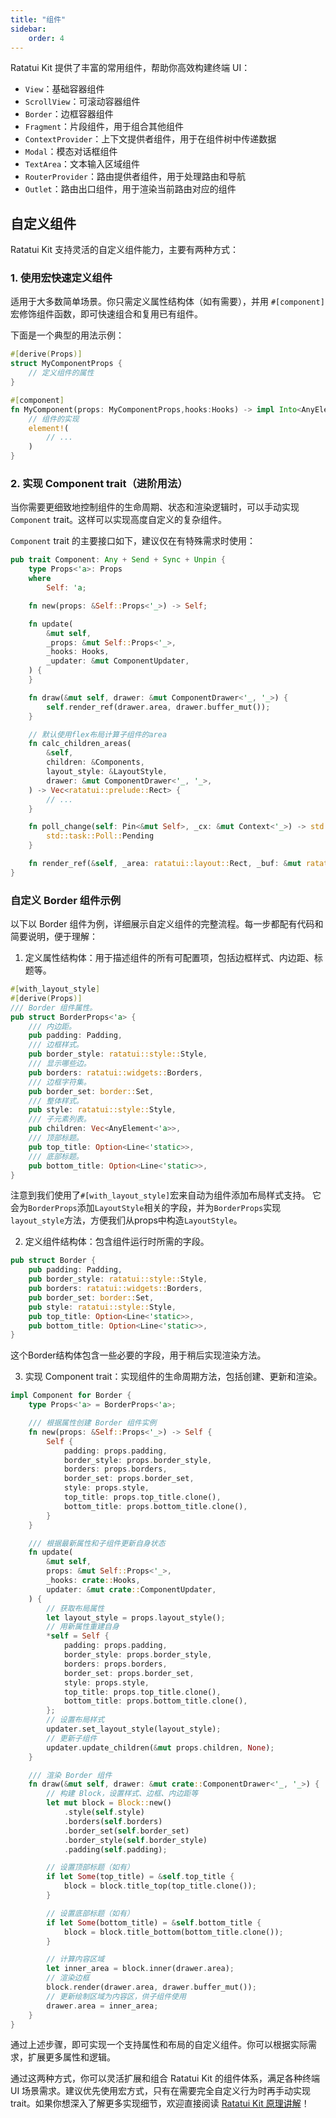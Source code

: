 ```yaml
---
title: "组件"
sidebar:
    order: 4
---
```


Ratatui Kit 提供了丰富的常用组件，帮助你高效构建终端 UI：

- `View`：基础容器组件
- `ScrollView`：可滚动容器组件
- `Border`：边框容器组件
- `Fragment`：片段组件，用于组合其他组件
- `ContextProvider`：上下文提供者组件，用于在组件树中传递数据
- `Modal`：模态对话框组件
- `TextArea`：文本输入区域组件
- `RouterProvider`：路由提供者组件，用于处理路由和导航
- `Outlet`：路由出口组件，用于渲染当前路由对应的组件

## 自定义组件

Ratatui Kit 支持灵活的自定义组件能力，主要有两种方式：

### 1. 使用宏快速定义组件

适用于大多数简单场景。你只需定义属性结构体（如有需要），并用 `#[component]` 宏修饰组件函数，即可快速组合和复用已有组件。

下面是一个典型的用法示例：

```rust
#[derive(Props)]
struct MyComponentProps {
    // 定义组件的属性
}

#[component]
fn MyComponent(props: MyComponentProps,hooks:Hooks) -> impl Into<AnyElement<'static>> {
    // 组件的实现
    element!(
        // ...
    )
}
```

### 2. 实现 Component trait（进阶用法）

当你需要更细致地控制组件的生命周期、状态和渲染逻辑时，可以手动实现 `Component` trait。这样可以实现高度自定义的复杂组件。

`Component` trait 的主要接口如下，建议仅在有特殊需求时使用：

```rust
pub trait Component: Any + Send + Sync + Unpin {
    type Props<'a>: Props
    where
        Self: 'a;

    fn new(props: &Self::Props<'_>) -> Self;

    fn update(
        &mut self,
        _props: &mut Self::Props<'_>,
        _hooks: Hooks,
        _updater: &mut ComponentUpdater,
    ) {
    }

    fn draw(&mut self, drawer: &mut ComponentDrawer<'_, '_>) {
        self.render_ref(drawer.area, drawer.buffer_mut());
    }

    // 默认使用flex布局计算子组件的area
    fn calc_children_areas(
        &self,
        children: &Components,
        layout_style: &LayoutStyle,
        drawer: &mut ComponentDrawer<'_, '_>,
    ) -> Vec<ratatui::prelude::Rect> {
        // ...
    }

    fn poll_change(self: Pin<&mut Self>, _cx: &mut Context<'_>) -> std::task::Poll<()> {
        std::task::Poll::Pending
    }

    fn render_ref(&self, _area: ratatui::layout::Rect, _buf: &mut ratatui::buffer::Buffer) {}
}
```

### 自定义 Border 组件示例

以下以 Border 组件为例，详细展示自定义组件的完整流程。每一步都配有代码和简要说明，便于理解：

1. 定义属性结构体：用于描述组件的所有可配置项，包括边框样式、内边距、标题等。

```rust
#[with_layout_style]
#[derive(Props)]
/// Border 组件属性。
pub struct BorderProps<'a> {
    /// 内边距。
    pub padding: Padding,
    /// 边框样式。
    pub border_style: ratatui::style::Style,
    /// 显示哪些边。
    pub borders: ratatui::widgets::Borders,
    /// 边框字符集。
    pub border_set: border::Set,
    /// 整体样式。
    pub style: ratatui::style::Style,
    /// 子元素列表。
    pub children: Vec<AnyElement<'a>>,
    /// 顶部标题。
    pub top_title: Option<Line<'static>>,
    /// 底部标题。
    pub bottom_title: Option<Line<'static>>,
}
```

注意到我们使用了`#[with_layout_style]`宏来自动为组件添加布局样式支持。
它会为`BorderProps`添加`LayoutStyle`相关的字段，并为`BorderProps`实现`layout_style`方法，方便我们从props中构造`LayoutStyle`。

2. 定义组件结构体：包含组件运行时所需的字段。

```rust
pub struct Border {
    pub padding: Padding,
    pub border_style: ratatui::style::Style,
    pub borders: ratatui::widgets::Borders,
    pub border_set: border::Set,
    pub style: ratatui::style::Style,
    pub top_title: Option<Line<'static>>,
    pub bottom_title: Option<Line<'static>>,
}
```

这个Border结构体包含一些必要的字段，用于稍后实现渲染方法。

3. 实现 Component trait：实现组件的生命周期方法，包括创建、更新和渲染。

```rust
impl Component for Border {
    type Props<'a> = BorderProps<'a>;

    /// 根据属性创建 Border 组件实例
    fn new(props: &Self::Props<'_>) -> Self {
        Self {
            padding: props.padding,
            border_style: props.border_style,
            borders: props.borders,
            border_set: props.border_set,
            style: props.style,
            top_title: props.top_title.clone(),
            bottom_title: props.bottom_title.clone(),
        }
    }

    /// 根据最新属性和子组件更新自身状态
    fn update(
        &mut self,
        props: &mut Self::Props<'_>,
        _hooks: crate::Hooks,
        updater: &mut crate::ComponentUpdater,
    ) {
        // 获取布局属性
        let layout_style = props.layout_style();
        // 用新属性重建自身
        *self = Self {
            padding: props.padding,
            border_style: props.border_style,
            borders: props.borders,
            border_set: props.border_set,
            style: props.style,
            top_title: props.top_title.clone(),
            bottom_title: props.bottom_title.clone(),
        };
        // 设置布局样式
        updater.set_layout_style(layout_style);
        // 更新子组件
        updater.update_children(&mut props.children, None);
    }

    /// 渲染 Border 组件
    fn draw(&mut self, drawer: &mut crate::ComponentDrawer<'_, '_>) {
        // 构建 Block，设置样式、边框、内边距等
        let mut block = Block::new()
            .style(self.style)
            .borders(self.borders)
            .border_set(self.border_set)
            .border_style(self.border_style)
            .padding(self.padding);

        // 设置顶部标题（如有）
        if let Some(top_title) = &self.top_title {
            block = block.title_top(top_title.clone());
        }

        // 设置底部标题（如有）
        if let Some(bottom_title) = &self.bottom_title {
            block = block.title_bottom(bottom_title.clone());
        }

        // 计算内容区域
        let inner_area = block.inner(drawer.area);
        // 渲染边框
        block.render(drawer.area, drawer.buffer_mut());
        // 更新绘制区域为内容区，供子组件使用
        drawer.area = inner_area;
    }
}
```

通过上述步骤，即可实现一个支持属性和布局的自定义组件。你可以根据实际需求，扩展更多属性和逻辑。

通过这两种方式，你可以灵活扩展和组合 Ratatui Kit 的组件体系，满足各种终端 UI 场景需求。建议优先使用宏方式，只有在需要完全自定义行为时再手动实现 trait。如果你想深入了解更多实现细节，欢迎直接阅读 [Ratatui Kit 原理讲解](https://yexiyue.github.io/ratatui-kit-website/principle/01-%E5%89%8D%E8%A8%80/)！

